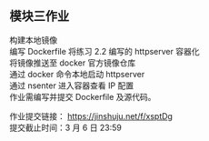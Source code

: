 ## 模块三作业

构建本地镜像  
编写 Dockerfile 将练习 2.2 编写的 httpserver 容器化  
将镜像推送至 docker 官方镜像仓库  
通过 docker 命令本地启动 httpserver  
通过 nsenter 进入容器查看 IP 配置  
作业需编写并提交 Dockerfile 及源代码。  

作业提交链接：  https://jinshuju.net/f/xsptDg  
提交截止时间：3 月 6 日 23:59  